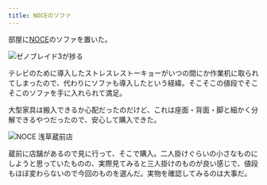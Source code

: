 ```yaml
---
title: NOCEのソファ
---
```

部屋に[NOCE](https://www.noce.co.jp/)のソファを置いた。

![](https://lh5.googleusercontent.com/_PUYqgj8V8-blcKwwAh99t4kgLk9czbgnCwzVhJwnWNizspf4C5ZHRj6aYKj9X1ZN856ZxHgavDwyEkoO5GWVu5dJgwvPDxRFZzk1szrDHW6yrmF55N43iMb3S1_LKIbjLd2IfRTzm_WMgPW44XZoPylvJI49TabAWfBwuL30YBeX1DW-DfiW6NIsEQjQA "ゼノブレイド3が捗る")

テレビのために導入したストレスレストーキョーがいつの間にか作業机に取られてしまったので、代わりにソファも導入したという経緯。そこそこの値段でそこそこのソファを手に入れられて満足。

大型家具は搬入できるか心配だったのだけど、これは座面・背面・脚と細かく分解できるやつだったので、安心して購入できた。

![](https://lh3.googleusercontent.com/kQ2KK4rBrUUJDjWpnswsOELMgjGp9yUvVKfvW7gDwxtwUZeTX2Aeyvr2ZuixqRz_9yilIFXxMVbqwqwkXR5pJDFqKW7ryacA7RVP0ydmatYmdnj1XrXwxGqdbdHI4m1Fk7LonE84XQ065_PnGE-l5j2nyoWxvvDnKfad2XnK6fxpRYnFZwtGaPr2R07r5w "NOCE 浅草蔵前店")

蔵前に店舗があるので見に行って、そこで購入。二人掛けぐらいの小さなものにしようと思っていたものの、実際見てみると三人掛けのものが良い感じで、値段もほぼ変わらないので今回のものを選んだ。実物を確認してみるのは大事だ。
